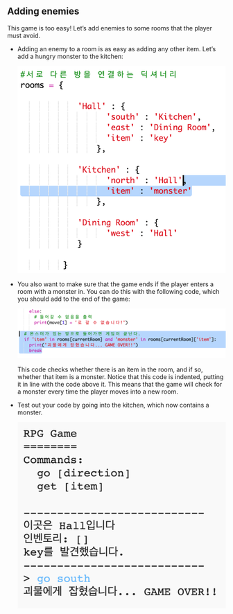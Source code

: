 ## Adding enemies

This game is too easy! Let’s add enemies to some rooms that the player must avoid.

+ Adding an enemy to a room is as easy as adding any other item. Let’s add a hungry monster to the kitchen:
    
    ![스크린샷](images/rpg-monster-dict.png)

+ You also want to make sure that the game ends if the player enters a room with a monster in. You can do this with the following code, which you should add to the end of the game:
    
    ![스크린샷](images/rpg-monster-code.png)
    
    This code checks whether there is an item in the room, and if so, whether that item is a monster. Notice that this code is indented, putting it in line with the code above it. This means that the game will check for a monster every time the player moves into a new room.

+ Test out your code by going into the kitchen, which now contains a monster.
    
    ![스크린샷](images/rpg-monster-test.png)